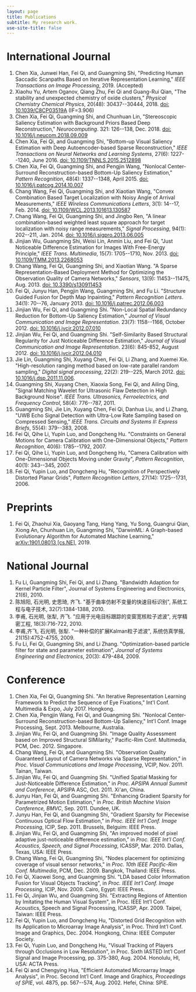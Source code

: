 ```yaml
---
layout: page
title: Publications
subtitle: My research work.
use-site-title: false
---
```


# International Journal

1. Chen Xia, Junwei Han, Fei Qi, and Guangming Shi, "Predicting Human Saccadic Scanpaths Based on Iterative Representation Learning," *IEEE Transactions on Image Processing*, 2019. (Accepted)
2. Xiaohu Yu,  Artem Oganov,  Qiang Zhu,  Fei Qi  and  Guang-Rui Qian, "The stability and unexpected chemistry of oxide clusters," *Physical Chemistry Chemical Physics*, 20(48): 30437--30444, 2018. [doi: 10.1039/C8CP03519A](https://doi.org/10.1039/C8CP03519A) (IF=3.906)
3. Chen Xia, Fei Qi, Guangming Shi, and Chunhuan Lin, "Stereoscopic Saliency Estimation with Background Priors Based Deep Reconstruction," *Neurocomputing*. 321: 126--138, Dec. 2018. [doi: 10.1016/j.neucom.2018.09.009](https://doi.org/10.1016/j.neucom.2018.09.009)
4. Chen Xia, Fei Qi, and Guangming Shi, "Bottom-up Visual Saliency Estimation with Deep Autoencoder-based Sparse Reconstruction," *IEEE Transactions on Neural Networks and Learning Systems*, 27(6): 1227--1240, June 2016. [doi: 10.1109/TNNLS.2015.2512898](http://doi.org/10.1109/TNNLS.2015.2512898)
5. Chen Xia, Fei Qi, Guangming Shi, and Pengjin Wang, "Nonlocal Center-Surround Reconstruction-based Bottom-Up Saliency Estimation," *Pattern Recognition*, 48(4): 1337--1348, April 2015. [doi: 10.1016/j.patcog.2014.10.007](http://doi.org/10.1016/j.patcog.2014.10.007)
6. Chang Wang, Fei Qi, Guangming Shi, and Xiaotian Wang, "Convex Combination Based Target Localization with Noisy Angle of Arrival Measurements," *IEEE Wireless Communications Letters*, 3(1): 14--17, Feb. 2014. [doi: 10.1109/WCL.2013.101613.130587](http://doi.org/10.1109/WCL.2013.101613.130587)
7. Chang Wang, Fei Qi, Guangming Shi, and Jingbo Ren, "A linear combination-based weighted least square approach for target localization with noisy range measurements," *Signal Processing*, 94(1): 202--211, Jan. 2014. [doi: 10.1016/j.sigpro.2013.06.005](http://doi.org/10.1016/j.sigpro.2013.06.005)
8. Jinjian Wu, Guangming Shi, Weisi Lin, Anmin Liu, and Fei Qi, "Just Noticeable Difference Estimation for Images With Free-Energy Principle," *IEEE Trans. Multimedia*, 15(7): 1705--1710, Nov. 2013. [doi: 10.1109/TMM.2013.2268053](http://doi.org/10.1109/TMM.2013.2268053)
9. Chang Wang, Fei Qi, Guangming Shi, and Xiaotian Wang. "A Sparse Representation-Based Deployment Method for Optimizing the Observation Quality of Camera Networks," *Sensors*, 13(9): 11453--11475, Aug. 2013. [doi: 10.3390/s130911453](http://doi.org/10.3390/s130911453)
10. Fei Qi, Junyu Han, Pengjin Wang, Guangming Shi, and Fu Li. "Structure Guided Fusion for Depth Map Inpainting," *Pattern Recognition Letters*. 34(1): 70--76, January 2013. [doi: 10.1016/j.patrec.2012.06.003](http://doi.org/10.1016/j.patrec.2012.06.003)
11. Jinjian Wu, Fei Qi, and Guangming Shi. "Non-Local Spatial Redundancy Reduction for Bottom-Up Saliency Estimation," *Journal of Visual Communication and Image Representation*. 23(7): 1158--1166, October 2012. [doi: 10.1016/j.jvcir.2012.07.010](http://doi.org/10.1016/j.jvcir.2012.07.010)
12. Jinjian Wu, Fei Qi, and Guangming Shi. "Self-Similarity Based Structural Regularity for Just Noticeable Difference Estimation," *Journal of Visual Communication and Image Representation*. 23(6): 845-852, August 2012. [doi: 10.1016/j.jvcir.2012.04.010](http://doi.org/10.1016/j.jvcir.2012.04.010)
13. Jie Lin, Guangming Shi, Xuyang Chen, Fei Qi, Li Zhang, and Xuemei Xie. "High-resolution ranging method based on low-rate parallel random sampling," *Digital signal processing*, 22(2): 219--225, March 2012. [doi: 10.1016/j.dsp.2011.11.006](http://doi.org/10.1016/j.dsp.2011.11.006).
14. Guangming Shi, Xuyang Chen, Xiaoxia Song, Fei Qi, and Ailing Ding, "Signal Matching Wavelet for Ultrasonic Flaw Detection in High Background Noise". *IEEE Trans. Ultrasonics, Ferroelectrics, and Frequency Control*, 58(4): 776--787, 2011.
15. Guangming Shi, Jie Lin, Xuyang Chen, Fei Qi, Danhua Liu, and Li Zhang, "UWB Echo Signal Detection with Ultra-Low Rate Sampling based on Compressed Sensing," *IEEE Trans. Circuits and Systems II: Express Briefs*, 55(4): 379--383, 2008.
16. Fei Qi, Qihe Li, Yupin Luo, and Dongcheng Hu. "Constraints on General Motions for Camera Calibration with One-Dimensional Objects," *Pattern Recognition*, 40(6): 1785--1792, 2007.
17. Fei Qi, Qihe Li, Yupin Luo, and Dongcheng Hu, "Camera Calibration with One-Dimensional Objects Moving under Gravity", *Pattern Recognition*, 40(1): 343--345, 2007.
18. Fei Qi, Yupin Luo, and Dongcheng Hu, "Recognition of Perspectively Distorted Planar Grids", *Pattern Recognition Letters*, 27(14): 1725--1731, 2006.

# Preprints

1. Fei Qi, Zhaohui Xia, Gaoyang Tang, Hang Yang, Yu Song, Guangrui Qian, Xiong An, Chunhuan Lin, Guangming Shi, "DarwinML: A Graph-based Evolutionary Algorithm for Automated Machine Learning," [arXiv:1901.08013 [cs.NE]](https://arxiv.org/abs/1901.08013), 2019.

# National Journal

1.  Fu Li, Guangming Shi, Fei Qi, and Li Zhang. "Bandwidth Adaption for Kernel Particle Filter", Journal of Systems Engineering and Electronics, 21(6), 2010.
2.  陈旭阳, 石光明, 史思琦, 齐飞. "基于曲率仿射不变量的快速目标识别", 系统工程与电子技术, 32(7):1384-1388, 2010.
3.  李甫, 石光明, 张犁, 齐飞. "应用于光电目标跟踪的变窗宽核粒子滤波", 光学精密工程, 18(3):716-722, 2010.
4.  李甫,齐飞, 石光明, 张犁. "一种补偿的扩展Kalman粒子滤波", 系统仿真学报, 21(15):4752-4755, 2009.
5.  Fu Li, Fei Qi, Guangming Shi, and Li Zhang. "Optimization-based particle filter for state and parameter estimation", *Journal of Systems Engineering and Electronics*, 20(3): 479-484, 2009.

# Conference

1. Chen Xia, Fei Qi, Guangming Shi. "An Iterative Representation Learning Framework to Predict the Sequence of Eye Fixations," Int'l Conf. Multimedia & Expo, July 2017. Hongkong.
2.  Chen Xia, Pengjin Wang, Fei Qi, and Guangming Shi. "Nonlocal Center-Surround Reconstruction-based Bottom-Up Saliency," Int'l Conf. Image Processing, Sept. 2013. Melbourne, Australia.
3.  Jinjian Wu, Fei Qi, and Guangming Shi. "Image Quality Assessment based on Improved Structural SIMilarity," Pacific-Rim Conf. Multimedia, PCM, Dec. 2012. Singapore.
4.  Chang Wang, Fei Qi, and Guangming Shi. "Observation Quality Guaranteed Layout of Camera Networks via Sparse Representation," in *Proc. Visual Communications and Image Processing*, VCIP, Nov. 2011. Tainan, Taiwan.
5.  Jinjian Wu, Fei Qi, and Guangming Shi. "Unified Spatial Masking for Just-Noticeable Difference Estimation," in *Proc. APSIPA Annual Summit and Conference*, APSIPA ASC, Oct. 2011. Xi'an, China.
6.  Junyu Han, Fei Qi, and Guangming Shi. "Enhancing Gradient Sparsity for Parametrized Motion Estimation," in *Proc. British Machine Vision Conference, BMVC*, Sep. 2011. Dundee, UK.
7.  Junyu Han, Fei Qi, and Guangming Shi, "Gradient Sparsity for Piecewise Continuous Optical Flow Estimation," in *Proc. IEEE Int'l Conf. Image Processing*, ICIP, Sep. 2011. Brussels, Belguim: IEEE Press.
8.  Jinjian Wu, Fei Qi, and Guangming Shi, "An improved model of pixel adaptive just-noticeable difference estimation," in *Proc. IEEE Int'l Conf. Acoustics, Speech, and Signal Processing*, ICASSP, Mar. 2010. Dallas, Texas, USA: IEEE Press.
9.  Chang Wang, Fei Qi, Guangming Shi, "Nodes placement for optimizing coverage of visual sensor networks," in *Proc. 10th IEEE Pacific-Rim Conf. Multimedia*, PCM, Dec. 2009. Bangkok, Thailand: IEEE Press.
10.  Fei Qi, Xiaowei Song, and Guangming Shi. "LDA based Color Information Fusion for Visual Objects Tracking", in *Proc. IEEE Int'l Conf. Image Processing*, ICIP, Nov. 2009. Cairo, Egypt: IEEE Press.
11. Fei Qi, Jinjian Wu, and Guangming Shi. "Extracting Regions of Attention by Imitating the Human Visual System", in Proc. IEEE Int'l Conf. Acoustics, Speech and Signal Processing, ICASSP, Apr. 2009. Taipei, Taiwan: IEEE Press.
12. Fei Qi, Yupin Luo, and Dongcheng Hu, "Distorted Grid Recognition with Its Application to Microarray Image Analysis", in Proc. Third Int’l Conf. Image and Graphics, Dec. 2004. Hongkong, China: IEEE Computer Society.
13. Fei Qi, Yupin Luo, and Dongcheng Hu, "Visual Tracking of Players through Occlusions in Low Resolution", in Proc. Sixth IASTED Int’l Conf Signal and Image Processing, pp. 375-380, Aug. 2004. Honolulu, HI, USA: ACTA Press.
14. Fei Qi and Chengying Hua, "Efficient Automated Microarray Image Analysis", in Proc. Second Int’l Conf. Image and Graphics, *Proceedings of SPIE*, vol. 4875, pp. 567--574, Aug. 2002. Hefei, China: SPIE.


